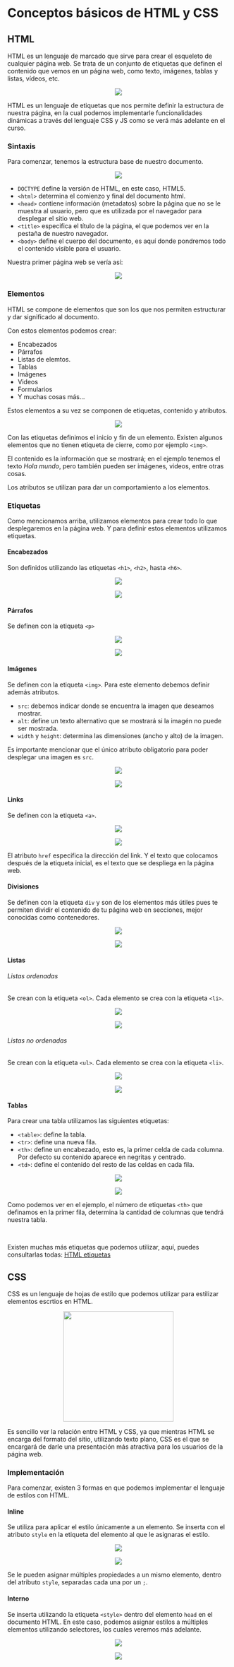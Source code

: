 # Conceptos básicos de HTML y CSS

## HTML
HTML es un lenguaje de marcado que sirve para crear el esqueleto de cualquier página web. Se trata de un conjunto de etiquetas que definen el contenido que vemos en un página web, como texto, imágenes, tablas y listas, vídeos, etc.

<p align="center">
    <img src="./img/HTML-logo.png">
</p>

HTML es un lenguaje de etiquetas que nos permite definir la estructura de nuestra página, en la cual podemos implementarle funcionalidades dinámicas a través del lenguaje CSS y JS como se verá más adelante en el curso.  

### Sintaxis

Para comenzar, tenemos la estructura base de nuestro documento.

<p align="center">
    <img src="./img/html-documento.png">
</p>

* `DOCTYPE` define la versión de HTML, en este caso, HTML5.
* `<html>` determina el comienzo y final del documento html.
* `<head>` contiene información (metadatos) sobre la página que no se le muestra al usuario, pero que es utilizada por el navegador para desplegar el sitio web.
* `<title>` especifica el título de la página, el que podemos ver en la pestaña de nuestro navegador.
* `<body>` define el cuerpo del documento, es aquí donde pondremos todo el contenido visible para el usuario.

Nuestra primer página web se vería así:

<p align="center">
    <img src="./img/mi_pagina_web.png">
</p>

### Elementos
HTML se compone de elementos que son los que nos permiten estructurar y dar significado al documento.

Con estos elementos podemos crear:
* Encabezados
* Párrafos
* Listas de elemtos.
* Tablas
* Imágenes
* Videos
* Formularios
* Y muchas cosas más...

Estos elementos a su vez se componen de etiquetas, contenido y atributos.

<p align="center">
    <img src="./img/HTML-ejemplo.png">
</p>

Con las etiquetas definimos el inicio y fin de un elemento. Existen algunos elementos que no tienen etiqueta de cierre, como por ejemplo `<img>`.

El contenido es la información que se mostrará; en el ejemplo tenemos el texto *Hola mundo*, pero también pueden ser imágenes, videos, entre otras cosas.

Los atributos se utilizan para dar un comportamiento a los elementos.

### Etiquetas
Como mencionamos arriba, utilizamos elementos para crear todo lo que desplegaremos en la página web. Y para definir estos elementos utilizamos etiquetas.

#### Encabezados
Son definidos utilizando las etiquetas `<h1>`, `<h2>`, hasta `<h6>`.
<p align="center">
    <img src="./img/encabezados.png">
</p>

<p align="center">
    <img src="./img/encabezados2.png">
</p>

#### Párrafos
Se definen con la etiqueta `<p>`
<p align="center">
    <img src="./img/parrafo.png">
</p>

<p align="center">
    <img src="./img/parrafo2.png">
</p>

#### Imágenes
Se definen con la etiqueta `<img>`.
Para este elemento debemos definir además atributos.
* `src`: debemos indicar donde se encuentra la imagen que deseamos mostrar.
* `alt`: define un texto alternativo que se mostrará si la imagén no puede ser mostrada.
* `width` y `height`: determina las dimensiones (ancho y alto) de la imagen.

Es importante mencionar que el único atributo obligatorio para poder desplegar una imagen es `src`.

<p align="center">
    <img src="./img/imagenes.png">
</p>

<p align="center">
    <img src="./img/imagenes2.png">
</p>

#### Links
Se definen con la etiqueta `<a>`.

<p align="center">
    <img src="./img/links.png">
</p>

<p align="center">
    <img src="./img/links2.png">
</p>

El atributo `href` especifica la dirección del link. Y el texto que colocamos después de la etiqueta inicial, es el texto que se despliega en la página web.

#### Divisiones
Se definen con la etiqueta `div` y son de los elementos más útiles pues te permiten dividir el contenido de tu página web en secciones, mejor conocidas como contenedores.

<p align="center">
    <img src="./img/divs.png">
</p>

<p align="center">
    <img src="./img/divs2.png">
</p>

#### Listas
###### Listas ordenadas
Se crean con la etiqueta `<ol>`. Cada elemento se crea con la etiqueta `<li>`.

<p align="center">
    <img src="./img/listasOrdenadas.png">
</p>

<p align="center">
    <img src="./img/listasOrdenadas2.png">
</p>

###### Listas no ordenadas
Se crean con la etiqueta `<ul>`. Cada elemento se crea con la etiqueta `<li>`.

<p align="center">
    <img src="./img/listasNoOrdenadas.png">
</p>

<p align="center">
    <img src="./img/listasNoOrdenadas2.png">
</p>

#### Tablas
Para crear una tabla utilizamos las siguientes etiquetas:
* `<table>`: define la tabla.
* `<tr>`: define una nueva fila.
* `<th>`: define un encabezado, esto es, la primer celda de cada columna. Por defecto su contenido aparece en negritas y centrado.
* `<td>`: define el contenido del resto de las celdas en cada fila.

<p align="center">
    <img src="./img/tablas.png">
</p>

<p align="center">
    <img src="./img/tablas2.png">
</p>

Como podemos ver en el ejemplo, el número de etiquetas `<th>` que definamos en la primer fila, determina la cantidad de columnas que tendrá nuestra tabla.

<br>

Existen muchas más etiquetas que podemos utilizar, aquí, puedes consultarlas todas: [HTML etiquetas](https://www.w3schools.com/TAGS/default.ASP)

## CSS
CSS es un lenguaje de hojas de estilo que podemos utilizar para estilizar elementos escrtios en HTML.

<p align="center">
    <img src="./img/css3.png" width="250px">
</p>

Es sencillo ver la relación entre HTML y CSS, ya que mientras HTML se encarga del formato del sitio, utilizando texto plano, CSS es el que se encargará de darle una presentación más atractiva para los usuarios de la página web.

### Implementación

Para comenzar, existen 3 formas en que podemos implementar el lenguaje de estilos con HTML.

#### Inline
Se utiliza para aplicar el estilo únicamente a un elemento.
Se inserta con el atributo `style` en la etiqueta del elemento al que le asignaras el estilo.

<p align="center">
    <img src="./img/inlineCSS.png">
</p>
<p align="center">
    <img src="./img/inlineCSS2.png">
</p>

Se le pueden asignar múltiples propiedades a un mismo elemento, dentro del atributo `style`, separadas cada una por un `;`.

#### Interno
Se inserta utilizando la etiqueta `<style>` dentro del elemento `head` en el documento HTML. En este caso, podemos asignar estilos a múltiples elementos utilizando selectores, los cuales veremos más adelante.
<p align="center">
    <img src="./img/internoCSS.png">
</p>
<p align="center">
    <img src="./img/internoCSS2.png">
</p>
